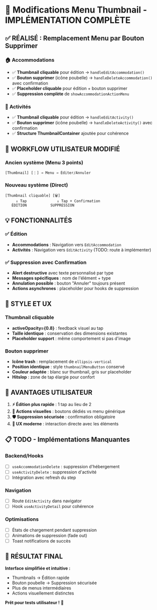 # 🎯 Modifications Menu Thumbnail - IMPLÉMENTATION COMPLÈTE

## ✅ RÉALISÉ : Remplacement Menu par Bouton Supprimer

### 🏠 **Accommodations** 
- ✅ **Thumbnail cliquable** pour édition → `handleEditAccommodation()`
- ✅ **Bouton supprimer** (icône poubelle) → `handleDeleteAccommodation()` avec confirmation
- ✅ **Placeholder cliquable** pour édition + bouton supprimer
- ✅ **Suppression complète** de `showAccommodationActionMenu`

### 🚶 **Activités**
- ✅ **Thumbnail cliquable** pour édition → `handleEditActivity()`
- ✅ **Bouton supprimer** (icône poubelle) → `handleDeleteActivity()` avec confirmation  
- ✅ **Structure ThumbnailContainer** ajoutée pour cohérence

## 🔄 WORKFLOW UTILISATEUR MODIFIÉ

### Ancien système (Menu 3 points)
```
[Thumbnail] [⋮] → Menu → Éditer/Annuler
```

### Nouveau système (Direct)
```
[Thumbnail cliquable] [🗑️] 
     ↓ Tap              ↓ Tap + Confirmation
   ÉDITION           SUPPRESSION
```

## 💡 FONCTIONNALITÉS

### ✅ Édition
- **Accommodations** : Navigation vers `EditAccommodation`
- **Activités** : Navigation vers `EditActivity` (TODO: route à implémenter)

### ✅ Suppression avec Confirmation
- **Alert destructive** avec texte personnalisé par type
- **Messages spécifiques** : nom de l'élément + type
- **Annulation possible** : bouton "Annuler" toujours présent
- **Actions asynchrones** : placeholder pour hooks de suppression

## 🎨 STYLE ET UX

### Thumbnail cliquable
- **activeOpacity={0.8}** : feedback visuel au tap
- **Taille identique** : conservation des dimensions existantes
- **Placeholder support** : même comportement si pas d'image

### Bouton supprimer
- **Icône trash** : remplacement de `ellipsis-vertical`
- **Position identique** : style `thumbnailMenuButton` conservé
- **Couleur adaptée** : blanc sur thumbnail, gris sur placeholder
- **Hitslop** : zone de tap élargie pour confort

## 🚀 AVANTAGES UTILISATEUR

1. **⚡ Édition plus rapide** : 1 tap au lieu de 2
2. **🎯 Actions visuelles** : boutons dédiés vs menu générique  
3. **🛡️ Suppression sécurisée** : confirmation obligatoire
4. **📱 UX moderne** : interaction directe avec les éléments

## 📋 TODO - Implémentations Manquantes

### Backend/Hooks
- [ ] `useAccommodationDelete` : suppression d'hébergement
- [ ] `useActivityDelete` : suppression d'activité
- [ ] Intégration avec refresh du step

### Navigation
- [ ] Route `EditActivity` dans navigator
- [ ] Hook `useActivityDetail` pour cohérence

### Optimisations
- [ ] États de chargement pendant suppression
- [ ] Animations de suppression (fade out)
- [ ] Toast notifications de succès

## 🎯 RÉSULTAT FINAL

**Interface simplifiée et intuitive :**
- Thumbnails → Édition rapide
- Bouton poubelle → Suppression sécurisée  
- Plus de menus intermédiaires
- Actions visuellement distinctes

**Prêt pour tests utilisateur !** 🎉
